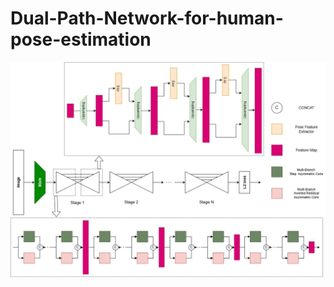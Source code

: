 # Dual-Path-Network-for-human-pose-estimation

![image](https://github.com/ps259685/Dual-Path-Network-for-human-pose-estimation/blob/main/architecture.jpg)
